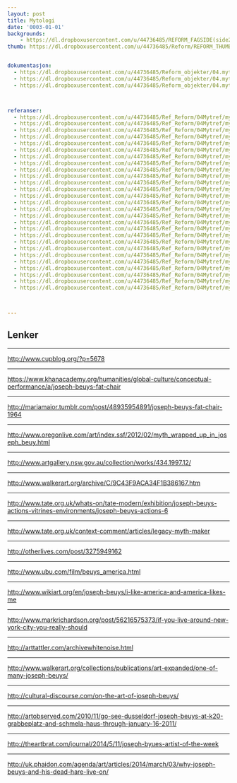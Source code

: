 ```yaml
---
layout: post
title: Mytologi
date: '0003-01-01'
backgrounds:
    - https://dl.dropboxusercontent.com/u/44736485/REFORM_FAGSIDE(side2)/04.Mytologi2m.jpg
thumb: https://dl.dropboxusercontent.com/u/44736485/Reform/REFORM_THUMBNAILS/04.Mytologi.jpg


dokumentasjon:
  - https://dl.dropboxusercontent.com/u/44736485/Reform_objekter/04.myt1.jpg
  - https://dl.dropboxusercontent.com/u/44736485/Reform_objekter/04.myt2.jpg
  - https://dl.dropboxusercontent.com/u/44736485/Reform_objekter/04.myt3.jpg



referanser:
  - https://dl.dropboxusercontent.com/u/44736485/Ref_Reform/04Mytref/mytref01.jpg
  - https://dl.dropboxusercontent.com/u/44736485/Ref_Reform/04Mytref/mytref01b.jpg
  - https://dl.dropboxusercontent.com/u/44736485/Ref_Reform/04Mytref/mytref02.jpg
  - https://dl.dropboxusercontent.com/u/44736485/Ref_Reform/04Mytref/mytref03.jpg
  - https://dl.dropboxusercontent.com/u/44736485/Ref_Reform/04Mytref/mytref04.jpg
  - https://dl.dropboxusercontent.com/u/44736485/Ref_Reform/04Mytref/mytref05.jpg
  - https://dl.dropboxusercontent.com/u/44736485/Ref_Reform/04Mytref/mytref06.jpg
  - https://dl.dropboxusercontent.com/u/44736485/Ref_Reform/04Mytref/mytref06b.jpg
  - https://dl.dropboxusercontent.com/u/44736485/Ref_Reform/04Mytref/mytref07.jpg
  - https://dl.dropboxusercontent.com/u/44736485/Ref_Reform/04Mytref/mytref08.jpg
  - https://dl.dropboxusercontent.com/u/44736485/Ref_Reform/04Mytref/mytref09.jpg
  - https://dl.dropboxusercontent.com/u/44736485/Ref_Reform/04Mytref/mytref10.jpg
  - https://dl.dropboxusercontent.com/u/44736485/Ref_Reform/04Mytref/mytref11.jpg
  - https://dl.dropboxusercontent.com/u/44736485/Ref_Reform/04Mytref/mytref12.jpg
  - https://dl.dropboxusercontent.com/u/44736485/Ref_Reform/04Mytref/mytref13.jpg
  - https://dl.dropboxusercontent.com/u/44736485/Ref_Reform/04Mytref/mytref14.jpg
  - https://dl.dropboxusercontent.com/u/44736485/Ref_Reform/04Mytref/mytref15.jpg
  - https://dl.dropboxusercontent.com/u/44736485/Ref_Reform/04Mytref/mytref16.jpg
  - https://dl.dropboxusercontent.com/u/44736485/Ref_Reform/04Mytref/mytref17.jpg
  - https://dl.dropboxusercontent.com/u/44736485/Ref_Reform/04Mytref/mytref18.jpg
  - https://dl.dropboxusercontent.com/u/44736485/Ref_Reform/04Mytref/mytref19.jpg
  - https://dl.dropboxusercontent.com/u/44736485/Ref_Reform/04Mytref/mytref20.jpg
  - https://dl.dropboxusercontent.com/u/44736485/Ref_Reform/04Mytref/mytref20b.jpg
  - https://dl.dropboxusercontent.com/u/44736485/Ref_Reform/04Mytref/mytref21.jpg
  - https://dl.dropboxusercontent.com/u/44736485/Ref_Reform/04Mytref/mytref22.jpg
  - https://dl.dropboxusercontent.com/u/44736485/Ref_Reform/04Mytref/mytref23.jpg
  - https://dl.dropboxusercontent.com/u/44736485/Ref_Reform/04Mytref/mytref24.jpg



---
```



## Lenker

* * *
<http://www.cupblog.org/?p=5678>

* * *
<https://www.khanacademy.org/humanities/global-culture/conceptual-performance/a/joseph-beuys-fat-chair>

* * *
<http://mariamaior.tumblr.com/post/48935954891/joseph-beuys-fat-chair-1964>

* * *
<http://www.oregonlive.com/art/index.ssf/2012/02/myth_wrapped_up_in_joseph_beuy.html>

* * *
<http://www.artgallery.nsw.gov.au/collection/works/434.1997.12/>

* * *
<http://www.walkerart.org/archive/C/9C43F9ACA34F1B386167.htm>

* * *
<http://www.tate.org.uk/whats-on/tate-modern/exhibition/joseph-beuys-actions-vitrines-environments/joseph-beuys-actions-6>

* * *
<http://www.tate.org.uk/context-comment/articles/legacy-myth-maker>

* * *
<http://otherlives.com/post/3275949162>

* * *
<http://www.ubu.com/film/beuys_america.html>

* * *
<http://www.wikiart.org/en/joseph-beuys/i-like-america-and-america-likes-me>

* * *
<http://www.markrichardson.org/post/56216575373/if-you-live-around-new-york-city-you-really-should>

* * *
<http://arttattler.com/archivewhitenoise.html>

* * *
<http://www.walkerart.org/collections/publications/art-expanded/one-of-many-joseph-beuys/>

* * *
<http://cultural-discourse.com/on-the-art-of-joseph-beuys/>

* * *
<http://artobserved.com/2010/11/go-see-dusseldorf-joseph-beuys-at-k20-grabbeplatz-and-schmela-haus-through-january-16-2011/>

* * *
<http://theartbrat.com/journal/2014/5/11/joseph-byues-artist-of-the-week>

* * *
<http://uk.phaidon.com/agenda/art/articles/2014/march/03/why-joseph-beuys-and-his-dead-hare-live-on/>
